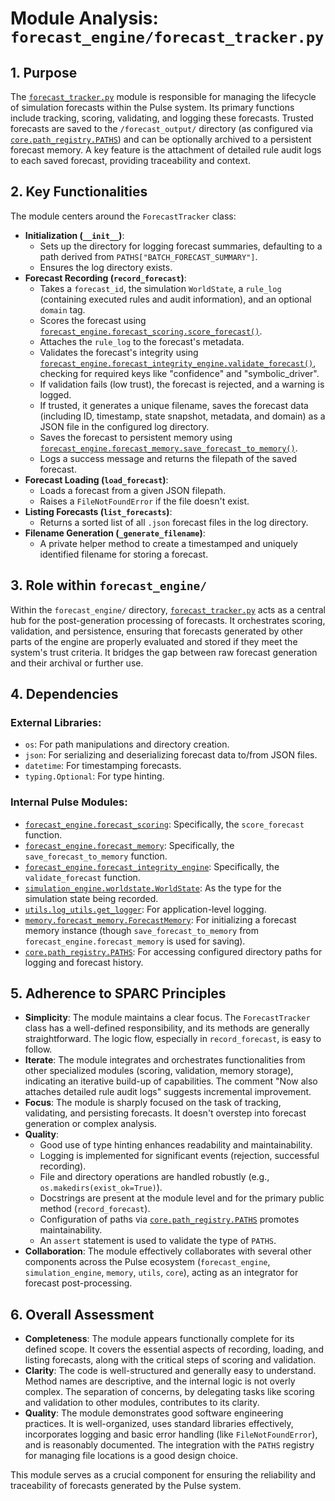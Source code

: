 # Module Analysis: `forecast_engine/forecast_tracker.py`

## 1. Purpose

The [`forecast_tracker.py`](../../forecast_engine/forecast_tracker.py:1) module is responsible for managing the lifecycle of simulation forecasts within the Pulse system. Its primary functions include tracking, scoring, validating, and logging these forecasts. Trusted forecasts are saved to the `/forecast_output/` directory (as configured via [`core.path_registry.PATHS`](../../core/path_registry.py:0)) and can be optionally archived to a persistent forecast memory. A key feature is the attachment of detailed rule audit logs to each saved forecast, providing traceability and context.

## 2. Key Functionalities

The module centers around the `ForecastTracker` class:

*   **Initialization (`__init__`)**:
    *   Sets up the directory for logging forecast summaries, defaulting to a path derived from `PATHS["BATCH_FORECAST_SUMMARY"]`.
    *   Ensures the log directory exists.
*   **Forecast Recording (`record_forecast`)**:
    *   Takes a `forecast_id`, the simulation `WorldState`, a `rule_log` (containing executed rules and audit information), and an optional `domain` tag.
    *   Scores the forecast using [`forecast_engine.forecast_scoring.score_forecast()`](../../forecast_engine/forecast_scoring.py:0).
    *   Attaches the `rule_log` to the forecast's metadata.
    *   Validates the forecast's integrity using [`forecast_engine.forecast_integrity_engine.validate_forecast()`](../../forecast_engine/forecast_integrity_engine.py:0), checking for required keys like "confidence" and "symbolic_driver".
    *   If validation fails (low trust), the forecast is rejected, and a warning is logged.
    *   If trusted, it generates a unique filename, saves the forecast data (including ID, timestamp, state snapshot, metadata, and domain) as a JSON file in the configured log directory.
    *   Saves the forecast to persistent memory using [`forecast_engine.forecast_memory.save_forecast_to_memory()`](../../forecast_engine/forecast_memory.py:0).
    *   Logs a success message and returns the filepath of the saved forecast.
*   **Forecast Loading (`load_forecast`)**:
    *   Loads a forecast from a given JSON filepath.
    *   Raises a `FileNotFoundError` if the file doesn't exist.
*   **Listing Forecasts (`list_forecasts`)**:
    *   Returns a sorted list of all `.json` forecast files in the log directory.
*   **Filename Generation (`_generate_filename`)**:
    *   A private helper method to create a timestamped and uniquely identified filename for storing a forecast.

## 3. Role within `forecast_engine/`

Within the `forecast_engine/` directory, [`forecast_tracker.py`](../../forecast_engine/forecast_tracker.py:1) acts as a central hub for the post-generation processing of forecasts. It orchestrates scoring, validation, and persistence, ensuring that forecasts generated by other parts of the engine are properly evaluated and stored if they meet the system's trust criteria. It bridges the gap between raw forecast generation and their archival or further use.

## 4. Dependencies

### External Libraries:
*   `os`: For path manipulations and directory creation.
*   `json`: For serializing and deserializing forecast data to/from JSON files.
*   `datetime`: For timestamping forecasts.
*   `typing.Optional`: For type hinting.

### Internal Pulse Modules:
*   [`forecast_engine.forecast_scoring`](../../forecast_engine/forecast_scoring.py:0): Specifically, the `score_forecast` function.
*   [`forecast_engine.forecast_memory`](../../forecast_engine/forecast_memory.py:0): Specifically, the `save_forecast_to_memory` function.
*   [`forecast_engine.forecast_integrity_engine`](../../forecast_engine/forecast_integrity_engine.py:0): Specifically, the `validate_forecast` function.
*   [`simulation_engine.worldstate.WorldState`](../../simulation_engine/worldstate.py:0): As the type for the simulation state being recorded.
*   [`utils.log_utils.get_logger`](../../utils/log_utils.py:0): For application-level logging.
*   [`memory.forecast_memory.ForecastMemory`](../../memory/forecast_memory.py:0): For initializing a forecast memory instance (though `save_forecast_to_memory` from `forecast_engine.forecast_memory` is used for saving).
*   [`core.path_registry.PATHS`](../../core/path_registry.py:0): For accessing configured directory paths for logging and forecast history.

## 5. Adherence to SPARC Principles

*   **Simplicity**: The module maintains a clear focus. The `ForecastTracker` class has a well-defined responsibility, and its methods are generally straightforward. The logic flow, especially in `record_forecast`, is easy to follow.
*   **Iterate**: The module integrates and orchestrates functionalities from other specialized modules (scoring, validation, memory storage), indicating an iterative build-up of capabilities. The comment "Now also attaches detailed rule audit logs" suggests incremental improvement.
*   **Focus**: The module is sharply focused on the task of tracking, validating, and persisting forecasts. It doesn't overstep into forecast generation or complex analysis.
*   **Quality**:
    *   Good use of type hinting enhances readability and maintainability.
    *   Logging is implemented for significant events (rejection, successful recording).
    *   File and directory operations are handled robustly (e.g., `os.makedirs(exist_ok=True)`).
    *   Docstrings are present at the module level and for the primary public method (`record_forecast`).
    *   Configuration of paths via [`core.path_registry.PATHS`](../../core/path_registry.py:0) promotes maintainability.
    *   An `assert` statement is used to validate the type of `PATHS`.
*   **Collaboration**: The module effectively collaborates with several other components across the Pulse ecosystem (`forecast_engine`, `simulation_engine`, `memory`, `utils`, `core`), acting as an integrator for forecast post-processing.

## 6. Overall Assessment

*   **Completeness**: The module appears functionally complete for its defined scope. It covers the essential aspects of recording, loading, and listing forecasts, along with the critical steps of scoring and validation.
*   **Clarity**: The code is well-structured and generally easy to understand. Method names are descriptive, and the internal logic is not overly complex. The separation of concerns, by delegating tasks like scoring and validation to other modules, contributes to its clarity.
*   **Quality**: The module demonstrates good software engineering practices. It is well-organized, uses standard libraries effectively, incorporates logging and basic error handling (like `FileNotFoundError`), and is reasonably documented. The integration with the `PATHS` registry for managing file locations is a good design choice.

This module serves as a crucial component for ensuring the reliability and traceability of forecasts generated by the Pulse system.